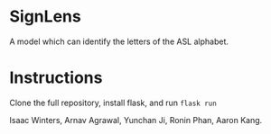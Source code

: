 # SignLens
A model which can identify the letters of the ASL alphabet.

# Instructions
Clone the full repository, install flask, and run
```flask run```

Isaac Winters, Arnav Agrawal, Yunchan Ji, Ronin Phan, Aaron Kang.
